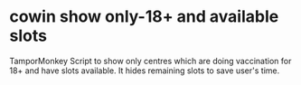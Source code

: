 # cowin show only-18+ and available slots
TamporMonkey Script to show only centres which are doing vaccination for 18+ and have slots available.
It hides remaining slots to save user's time.
